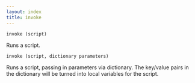 ```yaml
---
layout: index
title: invoke
---
```


    invoke (script)

Runs a script.

    invoke (script, dictionary parameters)

Runs a script, passing in parameters via dictionary. The key/value pairs in the dictionary will be turned into local variables for the script.
